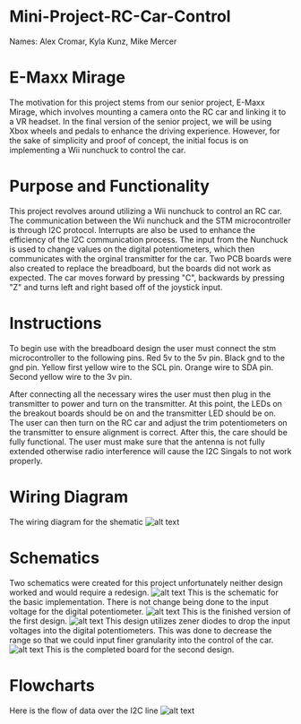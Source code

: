 # Mini-Project-RC-Car-Control
Names: 
Alex Cromar,
Kyla Kunz,
Mike Mercer

# E-Maxx Mirage
The motivation for this project stems from our senior project, E-Maxx Mirage, which involves mounting a camera onto the RC car and linking it to a VR headset. In the final version of the senior project, we will be using Xbox wheels and pedals to enhance the driving experience. However, for the sake of simplicity and proof of concept, the initial focus is on implementing a Wii nunchuck to control the car.

# Purpose and Functionality
This project revolves around utilizing a Wii nunchuck to control an RC car. The communication between the Wii nunchuck and the STM microcontroller is through I2C protocol. Interrupts are also be used to enhance the efficiency of the I2C communication process. The input from the Nunchuck is used to change values on the digital potentiometers, which then communicates with the orginal transmitter for the car. Two PCB boards were also created to replace the breadboard, but the boards did not work as expected. The car moves forward by pressing "C", backwards by pressing "Z" and turns left and right based off of the joystick input.

# Instructions
To begin use with the breadboard design the user must connect the stm microcontroller to the following pins. Red 5v to the 5v pin. Black gnd to the gnd pin. Yellow first yellow wire to the SCL pin. Orange wire to SDA pin. Second yellow wire to the 3v pin. 

After connecting all the necessary wires the user must then plug in the transmitter to power and turn on the transmitter. At this point, the LEDs on the breakout boards should be on and the transmitter LED should be on. The user can then turn on the RC car and adjust the trim potentiometers on the transmitter to ensure alignment is correct. After this, the care should be fully functional. The user must make sure that the antenna is not fully extended otherwise radio interference will cause the I2C  Singals to not work properly.
# Wiring Diagram
The wiring diagram for the shematic 
![alt text](Wiring_Diagram.png "Wiring Diagram")
# Schematics
Two schematics were created for this project unfortunately neither design worked and would require a redesign.
![alt text](PCB_Design.png "PCB 1 Design")
This is the schematic for the basic implementation. There is not change being done to the input voltage for the digital potentiometer.
![alt text](PCB_Soldered.png "PCB 1 Soldered")
This is the finished version of the first design.
![alt text](PCB_ZenerDiodes_Design.png "PCB Zener Design")
This design utilizes zener diodes to drop the input voltages into the digital potentiometers. 
This was done to decrease the range so that we could input finer granularity into the control of the car.
![alt text](PCB_ZenerDiodes_Soldered.png "PCB Zener Soldered")
This is the completed board for the second design.
# Flowcharts
Here is the flow of data over the I2C line
![alt text](flow_of_data.png "Flow of data")

